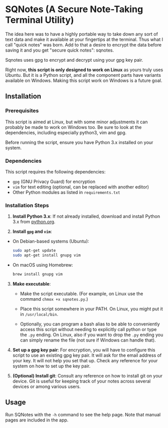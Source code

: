 # SQNotes (A Secure Note-Taking Terminal Utility)

The idea here was to have a highly portable way to take
down any sort of text data and make it available at
your fingertips at the terminal. Thus what I call "quick
notes" was born. Add to that a desire to encrypt the data
before saving it and you get "secure quick notes": sqnotes.

Sqnotes uses gpg to encrypt and decrypt using your gpg key
pair.

Right now, **this script is only designed to work on Linux** 
as yours truly uses Ubuntu. But it is a Python script, and 
all the component parts have variants available on Windows.
Making this script work on Windows is a future goal.



## Installation

### Prerequisites

This script is aimed at Linux, but with some minor adjustments it can
probably be made to work on Windows too. Be sure to look at the dependencies,
including especially python3, vim and gpg.

Before running the script, ensure you have Python 3.x installed on your system.

### Dependencies

This script requires the following dependencies:

- `gpg` (GNU Privacy Guard) for encryption
- `vim` for text editing (optional, can be replaced with another editor)
- Other Python modules as listed in `requirements.txt`

### Installation Steps

1. **Install Python 3.x**: If not already installed, download and install Python 3.x from [python.org](https://www.python.org).

2. **Install `gpg` and `vim`**:
- On Debian-based systems (Ubuntu):
     ```bash
     sudo apt-get update
     sudo apt-get install gnupg vim
     ```
- On macOS using Homebrew:
     ```bash
     brew install gnupg vim
     ```

3. **Make executable**:

	- Make the script executable. (For example, on Linux use the command
	`chmox +x sqnotes.py`.)
	
	- Place this script somewhere in your PATH. On Linux, you might put
	it in `/usr/local/bin`.
	
	- Optionally, you can program a bash alias to be able to conveniently
	access this script without needing to explicitly call python or type
	the `.py` ending. On Linux, also if you want to drop the `.py` ending
	you can simply rename the file (not sure if Windows can handle that).

4. **Set up a gpg key pair**:
	For encryption, you will have to configure this script to use an
	existing gpg key pair. It will ask for the email address of your
	key. It will not help you set that up. Check any reference for
	your system on how to set up the key pair.
	
5. **(Optional) Install git**:
	Consult any reference on how to install git on your 
	device. Git is useful for keeping track of your notes
	across several devices or among various users.
	

## Usage

Run SQNotes with the `-h` command to see the help page. Note that manual
pages are included in the app.





